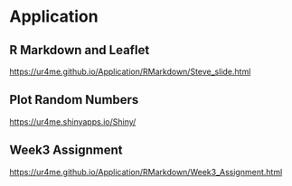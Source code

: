 # Application

## R Markdown and Leaflet
https://ur4me.github.io/Application/RMarkdown/Steve_slide.html

## Plot Random Numbers
https://ur4me.shinyapps.io/Shiny/

## Week3 Assignment
https://ur4me.github.io/Application/RMarkdown/Week3_Assignment.html
